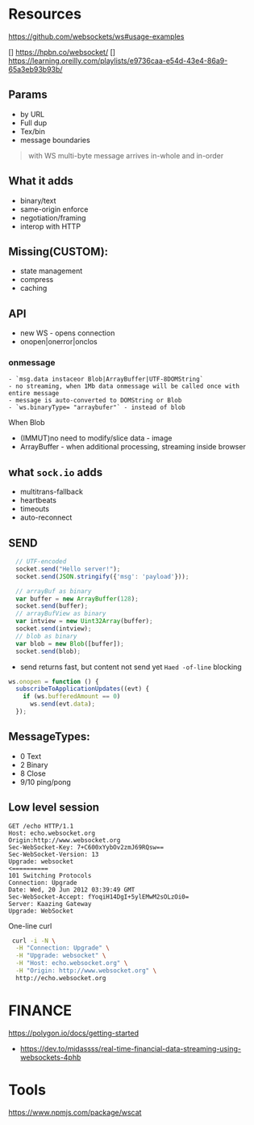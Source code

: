 # Resources
https://github.com/websockets/ws#usage-examples

[] https://hpbn.co/websocket/
[] https://learning.oreilly.com/playlists/e9736caa-e54d-43e4-86a9-65a3eb93b93b/

## Params
- by URL
- Full dup
- Tex/bin
- message boundaries

> with WS multi-byte message arrives in-whole and in-order

## What it adds
- binary/text
- same-origin enforce
- negotiation/framing
- interop with HTTP

## Missing(CUSTOM):
- state management
- compress
- caching

## API
- new WS - opens connection
- onopen|onerror|onclos
### onmessage
    - `msg.data instaceor Blob|ArrayBuffer|UTF-8DOMString`
    - no streaming, when 1Mb data onmessage will be called once with entire message
    - message is auto-converted to DOMString or Blob
    - `ws.binaryType= "arraybufer"` - instead of blob
When Blob
 - (IMMUT)no need to modify/slice data - image
 - ArrayBuffer - when additional processing, streaming inside browser

## what `sock.io` adds
 - multitrans-fallback
 - heartbeats
 - timeouts
 - auto-reconnect

## SEND
```js
  // UTF-encoded
  socket.send("Hello server!"); 
  socket.send(JSON.stringify({'msg': 'payload'})); 

  // arrayBuf as binary
  var buffer = new ArrayBuffer(128);
  socket.send(buffer); 
  // arrayBufView as binary
  var intview = new Uint32Array(buffer);
  socket.send(intview); 
  // blob as binary
  var blob = new Blob([buffer]);
  socket.send(blob); 
  ```
- send returns fast, but content not send yet `Haed -of-line` blocking
```js
ws.onopen = function () {
  subscribeToApplicationUpdates((evt) { 
    if (ws.bufferedAmount == 0) 
      ws.send(evt.data); 
  });
```

## MessageTypes:
- 0 Text
- 2 Binary
- 8 Close
- 9/10 ping/pong

## Low level session
```
GET /echo HTTP/1.1
Host: echo.websocket.org
Origin:http://www.websocket.org
Sec-WebSocket-Key: 7+C600xYybOv2zmJ69RQsw==
Sec-WebSocket-Version: 13
Upgrade: websocket
<==========
101 Switching Protocols
Connection: Upgrade
Date: Wed, 20 Jun 2012 03:39:49 GMT
Sec-WebSocket-Accept: fYoqiH14DgI+5ylEMwM2sOLzOi0=
Server: Kaazing Gateway
Upgrade: WebSocket
```


One-line curl
```sh
 curl -i -N \
  -H "Connection: Upgrade" \
  -H "Upgrade: websocket" \
  -H "Host: echo.websocket.org" \
  -H "Origin: http://www.websocket.org" \
  http://echo.websocket.org
 ```


 # FINANCE
 https://polygon.io/docs/getting-started

 - https://dev.to/midassss/real-time-financial-data-streaming-using-websockets-4phb

 # Tools
 https://www.npmjs.com/package/wscat